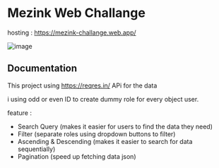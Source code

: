 # Mezink Web Challange

hosting : https://mezink-challange.web.app/

![image](https://github.com/ramaaryasuta/Mezink_Challange/assets/151166809/908ce1c3-9b4a-4515-88bd-87f57b58d6fc)


## Documentation
This project using https://reqres.in/ APi for the data

i using odd or even ID to create dummy role for every object user.

feature :

- Search Query (makes it easier for users to find the data they need)
- Filter (separate roles using dropdown buttons to filter)
- Ascending & Descending (makes it easier to search for data sequentially)
- Pagination (speed up fetching data json)
